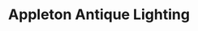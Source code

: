 ---
title: "Appleton Antique Lighting"
url: /chestnut-hill/appleton-antique-lighting/
shop: Lampen
---